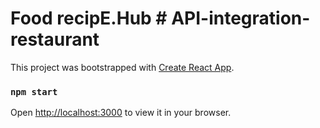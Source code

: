 # Food recipE.Hub # API-integration-restaurant

This project was bootstrapped with [Create React App](https://github.com/facebook/create-react-app).



### `npm start`

Open [http://localhost:3000](http://localhost:3000) to view it in your browser.







